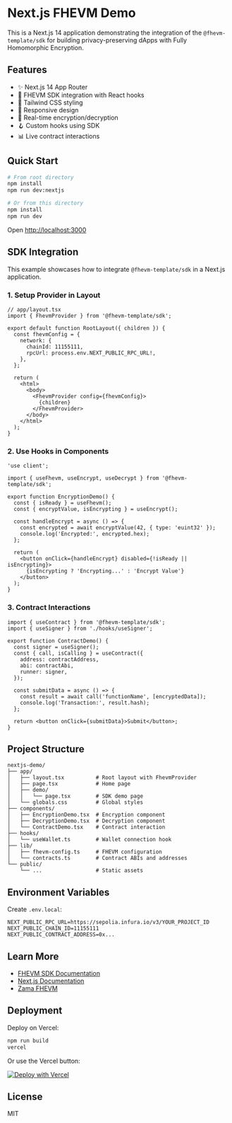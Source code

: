 # Next.js FHEVM Demo

This is a Next.js 14 application demonstrating the integration of the `@fhevm-template/sdk` for building privacy-preserving dApps with Fully Homomorphic Encryption.

## Features

- ✨ Next.js 14 App Router
- 🔐 FHEVM SDK integration with React hooks
- 🎨 Tailwind CSS styling
- 📱 Responsive design
- 🔄 Real-time encryption/decryption
- 🪝 Custom hooks using SDK
- 📊 Live contract interactions

## Quick Start

```bash
# From root directory
npm install
npm run dev:nextjs

# Or from this directory
npm install
npm run dev
```

Open [http://localhost:3000](http://localhost:3000)

## SDK Integration

This example showcases how to integrate `@fhevm-template/sdk` in a Next.js application.

### 1. Setup Provider in Layout

```tsx
// app/layout.tsx
import { FhevmProvider } from '@fhevm-template/sdk';

export default function RootLayout({ children }) {
  const fhevmConfig = {
    network: {
      chainId: 11155111,
      rpcUrl: process.env.NEXT_PUBLIC_RPC_URL!,
    },
  };

  return (
    <html>
      <body>
        <FhevmProvider config={fhevmConfig}>
          {children}
        </FhevmProvider>
      </body>
    </html>
  );
}
```

### 2. Use Hooks in Components

```tsx
'use client';

import { useFhevm, useEncrypt, useDecrypt } from '@fhevm-template/sdk';

export function EncryptionDemo() {
  const { isReady } = useFhevm();
  const { encryptValue, isEncrypting } = useEncrypt();

  const handleEncrypt = async () => {
    const encrypted = await encryptValue(42, { type: 'euint32' });
    console.log('Encrypted:', encrypted.hex);
  };

  return (
    <button onClick={handleEncrypt} disabled={!isReady || isEncrypting}>
      {isEncrypting ? 'Encrypting...' : 'Encrypt Value'}
    </button>
  );
}
```

### 3. Contract Interactions

```tsx
import { useContract } from '@fhevm-template/sdk';
import { useSigner } from './hooks/useSigner';

export function ContractDemo() {
  const signer = useSigner();
  const { call, isCalling } = useContract({
    address: contractAddress,
    abi: contractAbi,
    runner: signer,
  });

  const submitData = async () => {
    const result = await call('functionName', [encryptedData]);
    console.log('Transaction:', result.hash);
  };

  return <button onClick={submitData}>Submit</button>;
}
```

## Project Structure

```
nextjs-demo/
├── app/
│   ├── layout.tsx          # Root layout with FhevmProvider
│   ├── page.tsx            # Home page
│   ├── demo/
│   │   └── page.tsx        # SDK demo page
│   └── globals.css         # Global styles
├── components/
│   ├── EncryptionDemo.tsx  # Encryption component
│   ├── DecryptionDemo.tsx  # Decryption component
│   └── ContractDemo.tsx    # Contract interaction
├── hooks/
│   └── useWallet.ts        # Wallet connection hook
├── lib/
│   ├── fhevm-config.ts     # FHEVM configuration
│   └── contracts.ts        # Contract ABIs and addresses
└── public/
    └── ...                 # Static assets
```

## Environment Variables

Create `.env.local`:

```env
NEXT_PUBLIC_RPC_URL=https://sepolia.infura.io/v3/YOUR_PROJECT_ID
NEXT_PUBLIC_CHAIN_ID=11155111
NEXT_PUBLIC_CONTRACT_ADDRESS=0x...
```

## Learn More

- [FHEVM SDK Documentation](../../packages/fhevm-sdk/README.md)
- [Next.js Documentation](https://nextjs.org/docs)
- [Zama FHEVM](https://docs.zama.ai/)

## Deployment

Deploy on Vercel:

```bash
npm run build
vercel
```

Or use the Vercel button:

[![Deploy with Vercel](https://vercel.com/button)](https://vercel.com/new/clone?repository-url=https://github.com/YOUR_USERNAME/fhevm-react-template)

## License

MIT
